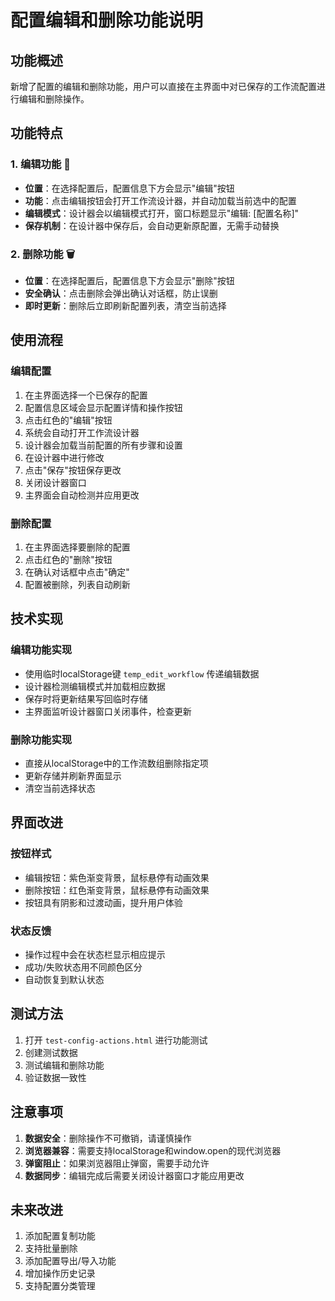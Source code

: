 # 配置编辑和删除功能说明

## 功能概述

新增了配置的编辑和删除功能，用户可以直接在主界面中对已保存的工作流配置进行编辑和删除操作。

## 功能特点

### 1. 编辑功能 🎨
- **位置**：在选择配置后，配置信息下方会显示"编辑"按钮
- **功能**：点击编辑按钮会打开工作流设计器，并自动加载当前选中的配置
- **编辑模式**：设计器会以编辑模式打开，窗口标题显示"编辑: [配置名称]"
- **保存机制**：在设计器中保存后，会自动更新原配置，无需手动替换

### 2. 删除功能 🗑️
- **位置**：在选择配置后，配置信息下方会显示"删除"按钮
- **安全确认**：点击删除会弹出确认对话框，防止误删
- **即时更新**：删除后立即刷新配置列表，清空当前选择

## 使用流程

### 编辑配置
1. 在主界面选择一个已保存的配置
2. 配置信息区域会显示配置详情和操作按钮
3. 点击红色的"编辑"按钮
4. 系统会自动打开工作流设计器
5. 设计器会加载当前配置的所有步骤和设置
6. 在设计器中进行修改
7. 点击"保存"按钮保存更改
8. 关闭设计器窗口
9. 主界面会自动检测并应用更改

### 删除配置
1. 在主界面选择要删除的配置
2. 点击红色的"删除"按钮
3. 在确认对话框中点击"确定"
4. 配置被删除，列表自动刷新

## 技术实现

### 编辑功能实现
- 使用临时localStorage键 `temp_edit_workflow` 传递编辑数据
- 设计器检测编辑模式并加载相应数据
- 保存时将更新结果写回临时存储
- 主界面监听设计器窗口关闭事件，检查更新

### 删除功能实现
- 直接从localStorage中的工作流数组删除指定项
- 更新存储并刷新界面显示
- 清空当前选择状态

## 界面改进

### 按钮样式
- 编辑按钮：紫色渐变背景，鼠标悬停有动画效果
- 删除按钮：红色渐变背景，鼠标悬停有动画效果
- 按钮具有阴影和过渡动画，提升用户体验

### 状态反馈
- 操作过程中会在状态栏显示相应提示
- 成功/失败状态用不同颜色区分
- 自动恢复到默认状态

## 测试方法

1. 打开 `test-config-actions.html` 进行功能测试
2. 创建测试数据
3. 测试编辑和删除功能
4. 验证数据一致性

## 注意事项

1. **数据安全**：删除操作不可撤销，请谨慎操作
2. **浏览器兼容**：需要支持localStorage和window.open的现代浏览器
3. **弹窗阻止**：如果浏览器阻止弹窗，需要手动允许
4. **数据同步**：编辑完成后需要关闭设计器窗口才能应用更改

## 未来改进

1. 添加配置复制功能
2. 支持批量删除
3. 添加配置导出/导入功能
4. 增加操作历史记录
5. 支持配置分类管理